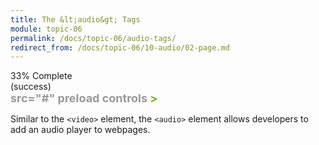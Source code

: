 ```yaml
---
title: The &lt;audio&gt; Tags
module: topic-06
permalink: /docs/topic-06/audio-tags/
redirect_from: /docs/topic-06/10-audio/02-page.md
---
```


<div class="divider-heading"></div>

<div class="panel panel-success">
  <div class="progress" style="margin-bottom: 0; border-bottom-left-radius: 0; border-bottom-right-radius: 0;">
    <div class="progress-bar progress-bar-success progress-bar-striped" role="progressbar" aria-valuenow="33" aria-valuemin="0" aria-valuemax="100" style="width: 33%">
      <span class="sr-only">33% Complete (success)</span>
    </div>
  </div>
  <div class="panel-body">
    <p style="font-size: large; margin: 0;"><span style="color: #79AF33; font-weight: bold;"><audio</span> <span style="color: #999">src="#" preload controls</span> <span style="color: #79AF33; font-weight: bold;">></span> <span style="color: #999;"></span> <span style="color: #79AF33; font-weight: bold;"></audio></span></p>
  </div>
</div>

Similar to the `<video>` element, the `<audio>` element allows developers to add an audio player to webpages.
